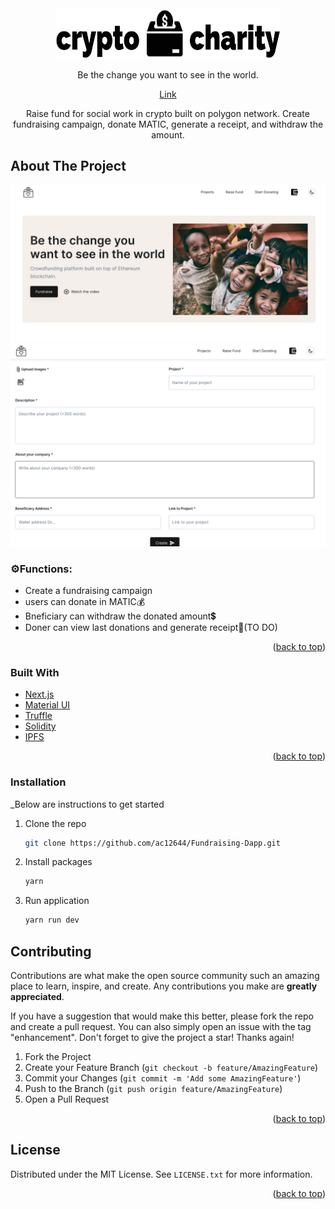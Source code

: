 <!-- PROJECT LOGO -->
<br />
<div align="center">
  <a href="#">
    <img src="/images/crypto-charity-light.png" alt="Logo" width="360" height="80">
  </a>
  <p align="center">
    Be the change you want to see in the world.
  </p>
  <a href="https://fundraising-dapp-5xq63w17f-ac12644.vercel.app/">Link</a> 
  <p align="center">
    Raise fund for social work in crypto built on polygon network. Create fundraising campaign, donate MATIC, generate a receipt, and withdraw the amount.
  </p>
</div>

<!-- ABOUT THE PROJECT -->

## About The Project

![Screenshot](images/prev1.png)
![Screenshot](images/prev2.png)

### ⚙️Functions:

- Create a fundraising campaign
- users can donate in MATIC💰
- Bneficiary can withdraw the donated amount💲
- Doner can view last donations and generate receipt🧾(TO DO)

<p align="right">(<a href="#top">back to top</a>)</p>

### Built With

- [Next.js](https://nextjs.org/)
- [Material UI](https://mui.com/)
- [Truffle](https://trufflesuite.com/)
- [Solidity](https://docs.soliditylang.org/)
- [IPFS](https://ipfs.tech/)

<p align="right">(<a href="#top">back to top</a>)</p>

### Installation

\_Below are instructions to get started

1. Clone the repo
   ```sh
   git clone https://github.com/ac12644/Fundraising-Dapp.git
   ```
2. Install packages
   ```sh
   yarn
   ```
3. Run application
   ```sh
   yarn run dev
   ```

<!-- CONTRIBUTING -->

## Contributing

Contributions are what make the open source community such an amazing place to learn, inspire, and create. Any contributions you make are **greatly appreciated**.

If you have a suggestion that would make this better, please fork the repo and create a pull request. You can also simply open an issue with the tag "enhancement".
Don't forget to give the project a star! Thanks again!

1. Fork the Project
2. Create your Feature Branch (`git checkout -b feature/AmazingFeature`)
3. Commit your Changes (`git commit -m 'Add some AmazingFeature'`)
4. Push to the Branch (`git push origin feature/AmazingFeature`)
5. Open a Pull Request

<p align="right">(<a href="#top">back to top</a>)</p>
 
 
<!-- LICENSE -->
## License

Distributed under the MIT License. See `LICENSE.txt` for more information.

<p align="right">(<a href="#top">back to top</a>)</p>

<!-- MARKDOWN LINKS & IMAGES -->
